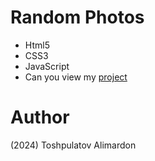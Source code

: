 # Random Photos

- Html5
- CSS3
- JavaScript
- Can you view my [project](https://toshpulatovalimardon.github.io/random-photos/)

# Author 
(2024) Toshpulatov Alimardon
